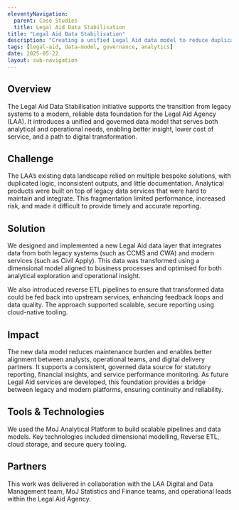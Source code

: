 ```yaml
---
eleventyNavigation:
  parent: Case Studies
  title: Legal Aid Data Stabilisation
title: "Legal Aid Data Stabilisation"
description: "Creating a unified Legal Aid data model to reduce duplication, improve governance, and support transformation."
tags: [legal-aid, data-model, governance, analytics]
date: 2025-05-22
layout: sub-navigation
---
```


## Overview

The Legal Aid Data Stabilisation initiative supports the transition from legacy systems to a modern, reliable data foundation for the Legal Aid Agency (LAA). It introduces a unified and governed data model that serves both analytical and operational needs, enabling better insight, lower cost of service, and a path to digital transformation.

## Challenge

The LAA’s existing data landscape relied on multiple bespoke solutions, with duplicated logic, inconsistent outputs, and little documentation. Analytical products were built on top of legacy data services that were hard to maintain and integrate. This fragmentation limited performance, increased risk, and made it difficult to provide timely and accurate reporting.

## Solution

We designed and implemented a new Legal Aid data layer that integrates data from both legacy systems (such as CCMS and CWA) and modern services (such as Civil Apply). This data was transformed using a dimensional model aligned to business processes and optimised for both analytical exploration and operational insight.

We also introduced reverse ETL pipelines to ensure that transformed data could be fed back into upstream services, enhancing feedback loops and data quality. The approach supported scalable, secure reporting using cloud-native tooling.

## Impact

The new data model reduces maintenance burden and enables better alignment between analysts, operational teams, and digital delivery partners. It supports a consistent, governed data source for statutory reporting, financial insights, and service performance monitoring. As future Legal Aid services are developed, this foundation provides a bridge between legacy and modern platforms, ensuring continuity and reliability.

## Tools & Technologies

We used the MoJ Analytical Platform to build scalable pipelines and data models. Key technologies included dimensional modelling, Reverse ETL, cloud storage, and secure query tooling.

## Partners

This work was delivered in collaboration with the LAA Digital and Data Management team, MoJ Statistics and Finance teams, and operational leads within the Legal Aid Agency.
